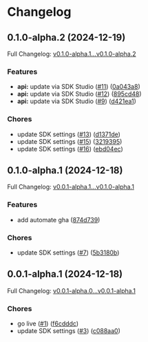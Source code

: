 # Changelog

## 0.1.0-alpha.2 (2024-12-19)

Full Changelog: [v0.1.0-alpha.1...v0.1.0-alpha.2](https://github.com/AndooBomber/example-stainless/compare/v0.1.0-alpha.1...v0.1.0-alpha.2)

### Features

* **api:** update via SDK Studio ([#11](https://github.com/AndooBomber/example-stainless/issues/11)) ([0a043a8](https://github.com/AndooBomber/example-stainless/commit/0a043a8cca528fcb750bc879983b8579d7674200))
* **api:** update via SDK Studio ([#12](https://github.com/AndooBomber/example-stainless/issues/12)) ([895cd48](https://github.com/AndooBomber/example-stainless/commit/895cd48829277551e7c9c6e898a2fdb1d37562ff))
* **api:** update via SDK Studio ([#9](https://github.com/AndooBomber/example-stainless/issues/9)) ([d421ea1](https://github.com/AndooBomber/example-stainless/commit/d421ea1aa2c228f2351565b3be8cfe4ff2bd2d83))


### Chores

* update SDK settings ([#13](https://github.com/AndooBomber/example-stainless/issues/13)) ([d1371de](https://github.com/AndooBomber/example-stainless/commit/d1371de240bca44832904bed107b247835ba167a))
* update SDK settings ([#15](https://github.com/AndooBomber/example-stainless/issues/15)) ([3219395](https://github.com/AndooBomber/example-stainless/commit/3219395a65ca46c1b1ef2d698b0928b32db80bfc))
* update SDK settings ([#16](https://github.com/AndooBomber/example-stainless/issues/16)) ([ebd04ec](https://github.com/AndooBomber/example-stainless/commit/ebd04eca70b2cf1216c682aeea7b3fe7462f5be3))

## 0.1.0-alpha.1 (2024-12-18)

Full Changelog: [v0.0.1-alpha.1...v0.1.0-alpha.1](https://github.com/AndooBomber/example-stainless/compare/v0.0.1-alpha.1...v0.1.0-alpha.1)

### Features

* add automate gha ([874d739](https://github.com/AndooBomber/example-stainless/commit/874d739a312dce9724a70d1fb7fa110cbf48733f))


### Chores

* update SDK settings ([#7](https://github.com/AndooBomber/example-stainless/issues/7)) ([5b3180b](https://github.com/AndooBomber/example-stainless/commit/5b3180bc7248aceebe9739673a29210439e8738d))

## 0.0.1-alpha.1 (2024-12-18)

Full Changelog: [v0.0.1-alpha.0...v0.0.1-alpha.1](https://github.com/AndooBomber/example-stainless/compare/v0.0.1-alpha.0...v0.0.1-alpha.1)

### Chores

* go live ([#1](https://github.com/AndooBomber/example-stainless/issues/1)) ([f6cdddc](https://github.com/AndooBomber/example-stainless/commit/f6cdddce24b0eb95f314ce60e78c107e6782afed))
* update SDK settings ([#3](https://github.com/AndooBomber/example-stainless/issues/3)) ([c088aa0](https://github.com/AndooBomber/example-stainless/commit/c088aa0cf1558286d6069818ab1c4b9a863f0d5c))
